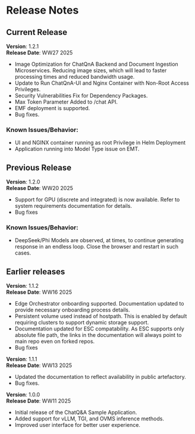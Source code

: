 # Release Notes

## Current Release

**Version**: 1.2.1 \
**Release Date**: WW27 2025

- Image Optimization for ChatQnA Backend and Document Ingestion Microservices. Reducing image sizes, which will lead to faster processing times and reduced bandwidth usage.
- Update to Run ChatQnA-UI and Nginx Container with Non-Root Access Privileges.
- Security Vulnerabilities Fix for Dependency Packages.
- Max Token Parameter Added to /chat API.
- EMF deployment is supported.
- Bug fixes.

### Known Issues/Behavior:
- UI and NGINX container running as root Privilege in Helm Deployment
- Application running into Model Type issue on EMT.

## Previous Release

**Version**: 1.2.0 \
**Release Date**: WW20 2025

- Support for GPU (discrete and integrated) is now available. Refer to system requirements documentation for details.
- Bug fixes

### Known Issues/Behavior:
- DeepSeek/Phi Models are observed, at times, to continue generating response in an endless loop. Close the browser and restart in such cases.

## Earlier releases

**Version**: 1.1.2 \
**Release Date**: WW16 2025

- Edge Orchestrator onboarding supported. Documentation updated to provide necessary onboarding process details.
- Persistent volume used instead of hostpath. This is enabled by default requiring clusters to support dynamic storage support.
- Documentation updated for ESC compatability. As ESC supports only absolute file path, the links in the documentation will always point to main repo even on forked repos.
- Bug fixes

**Version**: 1.1.1 \
**Release Date**: WW13 2025

- Updated the documentation to reflect availability in public artefactory.
- Bug fixes.

**Version**: 1.0.0 \
**Release Date**: WW11 2025

- Initial release of the ChatQ&A Sample Application.
- Added support for vLLM, TGI, and OVMS inference methods.
- Improved user interface for better user experience.
